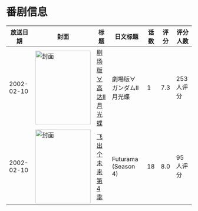 # 番剧信息

|放送日期|封面|标题|日文标题|话数|评分|评分人数|
|---|---|---|---|---|---|---|
|2002-02-10|<img src="//lain.bgm.tv/pic/cover/c/22/b1/3555_QKr0U.jpg" alt="封面" style="width:150px;height:200px;object-fit:cover;">|[剧场版∀高达II 月光蝶](https://bangumi.tv/subject/3555)|劇場版∀ガンダムII 月光蝶|1|7.3|253人评分|
|2002-02-10|<img src="//lain.bgm.tv/pic/cover/c/8f/b3/84756_5GQ9r.jpg" alt="封面" style="width:150px;height:200px;object-fit:cover;">|[飞出个未来 第4季](https://bangumi.tv/subject/84756)|Futurama (Season 4)|18|8.0|95人评分|
